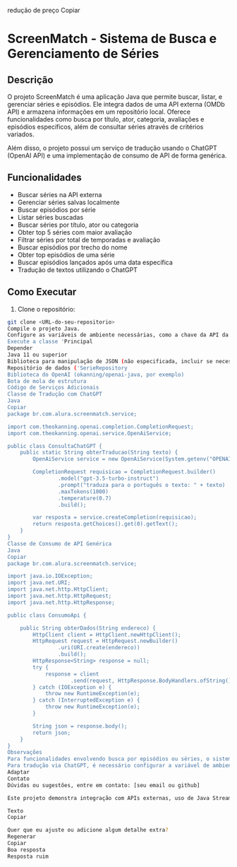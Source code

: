 redução de preço
Copiar
# ScreenMatch - Sistema de Busca e Gerenciamento de Séries

## Descrição
O projeto ScreenMatch é uma aplicação Java que permite buscar, listar, e gerenciar séries e episódios. Ele integra dados de uma API externa (OMDb API) e armazena informações em um repositório local. Oferece funcionalidades como busca por título, ator, categoria, avaliações e episódios específicos, além de consultar séries através de critérios variados.

Além disso, o projeto possui um serviço de tradução usando o ChatGPT (OpenAI API) e uma implementação de consumo de API de forma genérica.

## Funcionalidades
- Buscar séries na API externa
- Gerenciar séries salvas localmente
- Buscar episódios por série
- Listar séries buscadas
- Buscar séries por título, ator ou categoria
- Obter top 5 séries com maior avaliação
- Filtrar séries por total de temporadas e avaliação
- Buscar episódios por trecho do nome
- Obter top episódios de uma série
- Buscar episódios lançados após uma data específica
- Tradução de textos utilizando o ChatGPT

## Como Executar
1. Clone o repositório:
```bash
git clone <URL-do-seu-repositorio>
Compile o projeto Java.
Configure as variáveis de ambiente necessárias, como a chave da API da OpenAI ('OPENAI_API
Execute a classe 'Principal
Depender
Java 11 ou superior
Biblioteca para manipulação de JSON (não especificada, incluir se necessário)
Repositório de dados ('SerieRepository
Biblioteca do OpenAI (okanning/openai-java, por exemplo)
Bota de mola de estrutura
Código de Serviços Adicionais
Classe de Tradução com ChatGPT
Java
Copiar
package br.com.alura.screenmatch.service;

import com.theokanning.openai.completion.CompletionRequest;
import com.theokanning.openai.service.OpenAiService;

public class ConsultaChatGPT {
    public static String obterTraducao(String texto) {
        OpenAiService service = new OpenAiService(System.getenv("OPENAI_APIKEY"));

        CompletionRequest requisicao = CompletionRequest.builder()
                .model("gpt-3.5-turbo-instruct")
                .prompt("traduza para o português o texto: " + texto)
                .maxTokens(1000)
                .temperature(0.7)
                .build();

        var resposta = service.createCompletion(requisicao);
        return resposta.getChoices().get(0).getText();
    }
}
Classe de Consumo de API Genérica
Java
Copiar
package br.com.alura.screenmatch.service;

import java.io.IOException;
import java.net.URI;
import java.net.http.HttpClient;
import java.net.http.HttpRequest;
import java.net.http.HttpResponse;

public class ConsumoApi {

    public String obterDados(String endereco) {
        HttpClient client = HttpClient.newHttpClient();
        HttpRequest request = HttpRequest.newBuilder()
                .uri(URI.create(endereco))
                .build();
        HttpResponse<String> response = null;
        try {
            response = client
                    .send(request, HttpResponse.BodyHandlers.ofString());
        } catch (IOException e) {
            throw new RuntimeException(e);
        } catch (InterruptedException e) {
            throw new RuntimeException(e);
        }

        String json = response.body();
        return json;
    }
}
Observações
Para funcionalidades envolvendo busca por episódios ou séries, o sistema utiliza uma API externa (OMDb API) com uma chave de API.
Para tradução via ChatGPT, é necessário configurar a variável de ambiente 'OPENAI_API
Adaptar
Contato
Dúvidas ou sugestões, entre em contato: [seu email ou github]

Este projeto demonstra integração com APIs externas, uso de Java Streams, Optionals, além de consumo de APIs REST e integração com OpenAI para traduções automáticas.

Texto
Copiar

Quer que eu ajuste ou adicione algum detalhe extra?
Regenerar
Copiar
Boa resposta
Resposta ruim
